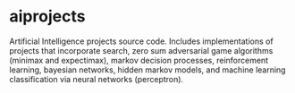 # aiprojects
Artificial Intelligence projects source code. Includes implementations of projects that incorporate search, zero sum adversarial game algorithms (minimax and expectimax), markov decision processes, reinforcement learning, bayesian networks, hidden markov models, and machine learning classification via neural networks (perceptron).

